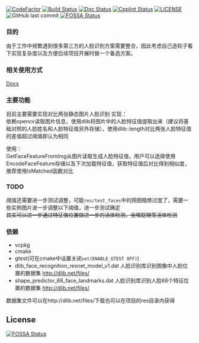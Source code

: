 [![CodeFactor](https://www.codefactor.io/repository/github/nevermoreluo/face_lib/badge)](https://www.codefactor.io/repository/github/nevermoreluo/face_lib)
[![Build Status](https://github.com/nevermoreluo/face_lib/actions/workflows/cmake.yml/badge.svg)](https://github.com/nevermoreluo/face_lib/actions/workflows/cmake.yml)
[![Doc Status](https://github.com/nevermoreluo/face_lib/actions/workflows/doc.yml/badge.svg)](https://github.com/nevermoreluo/face_lib/actions/workflows/doc.yml)
[![Cpplint Status](https://github.com/nevermoreluo/face_lib/actions/workflows/cpplint.yml/badge.svg)](https://github.com/nevermoreluo/face_lib/actions/workflows/cpplint.yml)
[![LICENSE](https://img.shields.io/github/license/nevermoreluo/face_lib?style=plastic)](https://github.com/nevermoreluo/face_lib/blob/main/LICENSE)
![GitHub last commit](https://img.shields.io/github/last-commit/nevermoreluo/face_lib?style=plastic)
[![FOSSA Status](https://app.fossa.com/api/projects/git%2Bgithub.com%2Fnevermoreluo%2Fface_lib.svg?type=shield)](https://app.fossa.com/projects/git%2Bgithub.com%2Fnevermoreluo%2Fface_lib?ref=badge_shield)

### 目的
由于工作中频繁遇到很多第三方的人脸识别方案需要整合，因此考虑自己造轮子看下实现复杂度以及方便后续项目开展时做一个备选方案。

### 相关使用方式
[Docs](https://nevermoreluo.github.io/face_lib/classface_1_1FaceRecognizer.html)

### 主要功能
目前主要需要实现对比两张静态图片人脸识别
实现：  
依赖opencv读取图片信息，使用dlib将图片中的人脸特征值提取出来（建议将基础对照的人脸姓名和人脸特征值另外存储），使用dlib::length对比两张人脸特征值的差值超过阈值即认为相同

使用：  
GetFaceFeatureFromImg从图片读取生成人脸特征值，用户可以选择使用EncodeFaceFeature存储以及下次加载特征值，获取特征值后对比得到相似度，推荐使用IsMatched函数对比



### TODO
阈值还需要进一步测试调整，可能`res/test_faces`中的网图精修过度了，需要一些实例图片进一步调整以下阈值，进一步测试确定  
~~其实可以进一步通过特征值位置做进一步的活体检测，张嘴眨眼等活体检测~~

### 依赖
- vcpkg
- cmake
- gtest(可在cmake中设置关闭`set(ENABLE_GTEST OFF)`)
- dlib_face_recognition_resnet_model_v1.dat 人脸识别库识别图像中人脸位置的数据集 http://dlib.net/files/
- shape_predictor_68_face_landmarks.dat  人脸识别库识别人脸68个特征位置的数据集 http://dlib.net/files/

数据集文件可以在http://dlib.net/files/下载也可以在项目的res目录内获得




## License
[![FOSSA Status](https://app.fossa.com/api/projects/git%2Bgithub.com%2Fnevermoreluo%2Fface_lib.svg?type=large)](https://app.fossa.com/projects/git%2Bgithub.com%2Fnevermoreluo%2Fface_lib?ref=badge_large)
